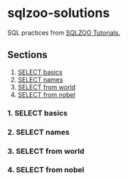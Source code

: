 # sqlzoo-solutions
SQL practices from [SQLZOO Tutorials.](https://sqlzoo.net)
## Sections
1. [SELECT basics](#1-select-basics)
2. [SELECT names](#2-select-names)
3. [SELECT from world](#3-select-from-world)
4. [SELECT from nobel](#4-select-from-nobel)

### 1. SELECT basics
### 2. SELECT names
### 3. SELECT from world
### 4. SELECT from nobel

